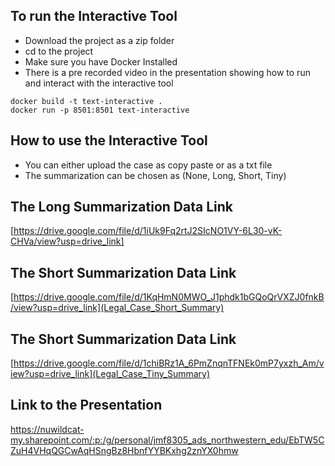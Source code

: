 ## To run the Interactive Tool
- Download the project as a zip folder
- cd to the project
- Make sure you have Docker Installed
- There is a pre recorded video in the presentation showing how to run and interact with the interactive tool
```
docker build -t text-interactive .
docker run -p 8501:8501 text-interactive
```

## How to use the Interactive Tool
- You can either upload the case as copy paste or as a txt file
- The summarization can be chosen as (None, Long, Short, Tiny)

## The Long Summarization Data Link

[https://drive.google.com/file/d/1iUk9Fq2rtJ2SIcNO1VY-6L30-vK-CHVa/view?usp=drive_link]

## The Short Summarization Data Link
[https://drive.google.com/file/d/1KqHmN0MWO_J1phdk1bGQoQrVXZJ0fnkB/view?usp=drive_link](Legal_Case_Short_Summary)

## The Short Summarization Data Link

[https://drive.google.com/file/d/1chiBRz1A_6PmZnqnTFNEk0mP7yxzh_Am/view?usp=drive_link](Legal_Case_Tiny_Summary)

## Link to the Presentation
https://nuwildcat-my.sharepoint.com/:p:/g/personal/jmf8305_ads_northwestern_edu/EbTW5CZuH4VHqQGCwAqHSngBz8HbnfYYBKxhg2znYX0hmw
